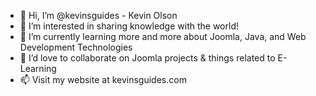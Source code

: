 - 👋 Hi, I’m @kevinsguides - Kevin Olson
- 👀 I’m interested in sharing knowledge with the world!
- 🌱 I’m currently learning more and more about Joomla, Java, and Web Development Technologies
- 💞️ I’d love to collaborate on Joomla projects & things related to E-Learning
- 📫 Visit my website at kevinsguides.com

<!---
kevinsguides/kevinsguides is a ✨ special ✨ repository because its `README.md` (this file) appears on your GitHub profile.
You can click the Preview link to take a look at your changes.
--->
